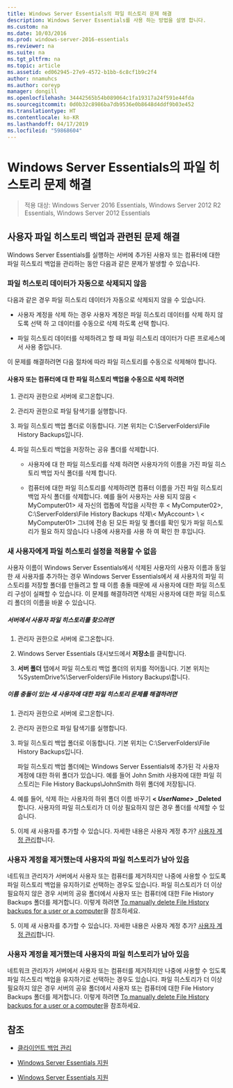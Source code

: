 ```yaml
---
title: Windows Server Essentials의 파일 히스토리 문제 해결
description: Windows Server Essentials를 사용 하는 방법을 설명 합니다.
ms.custom: na
ms.date: 10/03/2016
ms.prod: windows-server-2016-essentials
ms.reviewer: na
ms.suite: na
ms.tgt_pltfrm: na
ms.topic: article
ms.assetid: ed062945-27e9-4572-b1bb-6c8cf1b9c2f4
author: nnamuhcs
ms.author: coreyp
manager: dongill
ms.openlocfilehash: 34442565b54b089064c1fa19317a24f591e44fda
ms.sourcegitcommit: 0d0b32c8986ba7db9536e0b8648d4ddf9b03e452
ms.translationtype: HT
ms.contentlocale: ko-KR
ms.lasthandoff: 04/17/2019
ms.locfileid: "59868604"
---
```

# <a name="troubleshoot-file-history-in-windows-server-essentials"></a>Windows Server Essentials의 파일 히스토리 문제 해결

>적용 대상: Windows Server 2016 Essentials, Windows Server 2012 R2 Essentials, Windows Server 2012 Essentials 
  
## <a name="troubleshoot-issues-with-user-file-history-backups"></a>사용자 파일 히스토리 백업과 관련된 문제 해결  
 Windows Server Essentials를 실행하는 서버에 추가된 사용자 또는 컴퓨터에 대한 파일 히스토리 백업을 관리하는 동안 다음과 같은 문제가 발생할 수 있습니다.  
  
### <a name="file-history-data-is-not-automatically-deleted"></a>파일 히스토리 데이터가 자동으로 삭제되지 않음  
 다음과 같은 경우 파일 히스토리 데이터가 자동으로 삭제되지 않을 수 있습니다.  
  
-   사용자 계정을 삭제 하는 경우 사용자 계정은 파일 히스토리 데이터를 삭제 하지 않도록 선택 하 고 데이터를 수동으로 삭제 하도록 선택 합니다.  
  
-   파일 히스토리 데이터를 삭제하려고 할 때 파일 히스토리 데이터가 다른 프로세스에서 사용 중입니다.  
  
 이 문제를 해결하려면 다음 절차에 따라 파일 히스토리를 수동으로 삭제해야 합니다.  
  
####  <a name="BKMK_manuallyDelete"></a> 사용자 또는 컴퓨터에 대 한 파일 히스토리 백업을 수동으로 삭제 하려면  
  
1.  관리자 권한으로 서버에 로그온합니다.  
  
2.  관리자 권한으로 파일 탐색기를 실행합니다.  
  
3.  파일 히스토리 백업 폴더로 이동합니다. 기본 위치는 C:\ServerFolders\File History Backups입니다.  
  
4.  파일 히스토리 백업을 저장하는 공유 폴더를 삭제합니다.  
  
    -   사용자에 대 한 파일 히스토리를 삭제 하려면 사용자가의 이름을 가진 파일 히스토리 백업 자식 폴더를 삭제 합니다.  
  
    -   컴퓨터에 대한 파일 히스토리를 삭제하려면 컴퓨터 이름을 가진 파일 히스토리 백업 자식 폴더를 삭제합니다. 예를 들어 사용자는 사용 되지 않음 < MyComputer01\> 새 자신의 랩톱에 작업을 시작한 후 < MyComputer02\>, C:\ServerFolders\File History Backups 삭제\\< MyAccount\> \\ < MyComputer01\> 그녀에 전송 된 모든 파일 및 폴더를 확인 및가 파일 히스토리가 필요 하지 않습니다 나중에 사용자를 사용 하 여 확인 한 후입니다.  
  
### <a name="cannot-apply-file-history-setting-to-a-new-user"></a>새 사용자에게 파일 히스토리 설정을 적용할 수 없음  
 사용자 이름이 Windows Server Essentials에서 삭제된 사용자의 사용자 이름과 동일한 새 사용자를 추가하는 경우 Windows Server Essentials에서 새 사용자의 파일 히스토리를 저장할 폴더를 만들려고 할 때 이름 충돌 때문에 새 사용자에 대한 파일 히스토리 구성이 실패할 수 있습니다. 이 문제를 해결하려면 삭제된 사용자에 대한 파일 히스토리 폴더의 이름을 바꿀 수 있습니다.  
  
##### <a name="to-locate-user-file-history-on-the-server"></a>서버에서 사용자 파일 히스토리를 찾으려면  
  
1.  관리자 권한으로 서버에 로그온합니다.  
  
2.  Windows Server Essentials 대시보드에서 **저장소**를 클릭합니다.  
  
3.  **서버 폴더** 탭에서 파일 히스토리 백업 폴더의 위치를 적어둡니다. 기본 위치는 %SystemDrive%\ServerFolders\File History Backups\\합니다.  
  
##### <a name="to-resolve-file-history-issues-for-a-new-user-with-a-name-conflict"></a>이름 충돌이 있는 새 사용자에 대한 파일 히스토리 문제를 해결하려면  
  
1.  관리자 권한으로 서버에 로그온합니다.  
  
2.  관리자 권한으로 파일 탐색기를 실행합니다.  
  
3.  파일 히스토리 백업 폴더로 이동합니다. 기본 위치는 C:\ServerFolders\File History Backups입니다.  
  
     파일 히스토리 백업 폴더에는 Windows Server Essentials에 추가된 각 사용자 계정에 대한 하위 폴더가 있습니다. 예를 들어 John Smith 사용자에 대한 파일 히스토리는 File History Backups\JohnSmith 하위 폴더에 저장됩니다.  
  
4.  예를 들어, 삭제 하는 사용자의 하위 폴더 이름 바꾸기  **< *UserName*> _Deleted**합니다. 사용자의 파일 히스토리가 더 이상 필요하지 않은 경우 폴더를 삭제할 수 있습니다.  
  

5.  이제 새 사용자를 추가할 수 있습니다. 자세한 내용은 사용자 계정 추가? [사용자 계정 관리](../manage/Manage-User-Accounts-in-Windows-Server-Essentials.md)합니다.  
  
### <a name="a-user-account-was-removed-but-the-users-file-history-remains"></a>사용자 계정을 제거했는데 사용자의 파일 히스토리가 남아 있음  
 네트워크 관리자가 서버에서 사용자 또는 컴퓨터를 제거하지만 나중에 사용할 수 있도록 파일 히스토리 백업을 유지하기로 선택하는 경우도 있습니다. 파일 히스토리가 더 이상 필요하지 않은 경우 서버의 공유 폴더에서 사용자 또는 컴퓨터에 대한 File History Backups 폴더를 제거합니다. 이렇게 하려면 [To manually delete File History backups for a user or a computer](Troubleshoot-File-History-in-Windows-Server-Essentials.md#BKMK_manuallyDelete)을 참조하세요.  

5.  이제 새 사용자를 추가할 수 있습니다. 자세한 내용은 사용자 계정 추가? [사용자 계정 관리](../manage/Manage-User-Accounts-in-Windows-Server-Essentials.md)합니다.  
  
### <a name="a-user-account-was-removed-but-the-users-file-history-remains"></a>사용자 계정을 제거했는데 사용자의 파일 히스토리가 남아 있음  
 네트워크 관리자가 서버에서 사용자 또는 컴퓨터를 제거하지만 나중에 사용할 수 있도록 파일 히스토리 백업을 유지하기로 선택하는 경우도 있습니다. 파일 히스토리가 더 이상 필요하지 않은 경우 서버의 공유 폴더에서 사용자 또는 컴퓨터에 대한 File History Backups 폴더를 제거합니다. 이렇게 하려면 [To manually delete File History backups for a user or a computer](../support/Troubleshoot-File-History-in-Windows-Server-Essentials.md#BKMK_manuallyDelete)을 참조하세요.  

  
## <a name="see-also"></a>참조  
  
-   [클라이언트 백업 관리](../manage/Manage-Client-Computer-Backup-in-Windows-Server-Essentials.md)  
  

-   [Windows Server Essentials 지원](Support-Windows-Server-Essentials.md)

-   [Windows Server Essentials 지원](../support/Support-Windows-Server-Essentials.md)

